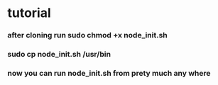# tutorial

### after cloning run sudo chmod +x   node_init.sh

### sudo cp node_init.sh   /usr/bin

### now you can run node_init.sh from prety much any where 
